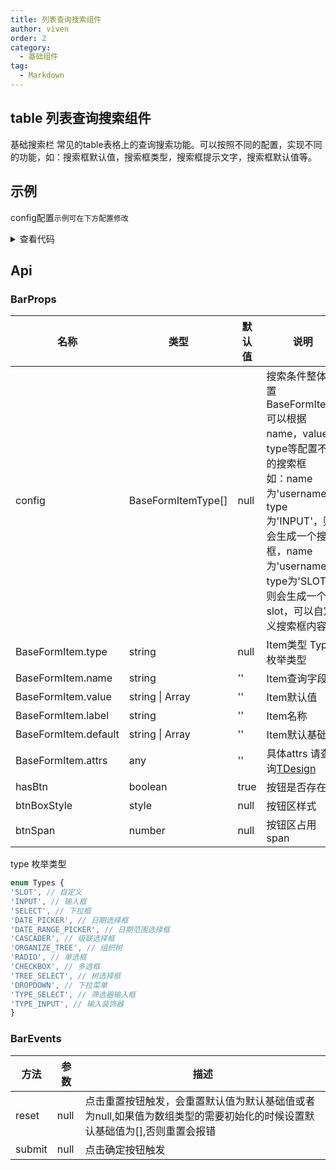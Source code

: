 ```yaml
---
title: 列表查询搜索组件
author: viven
order: 2
category:
  - 基础组件
tag:
  - Markdown
---
```

## table 列表查询搜索组件
基础搜索栏 常见的table表格上的查询搜索功能。可以按照不同的配置，实现不同的功能，如：搜索框默认值，搜索框类型，搜索框提示文字，搜索框默认值等。
## 示例
config配置`示例可在下方配置修改`
<BaseSearchBarConfigVue />
<details>
  <summary> 查看代码 </summary>

```vue
<template>
  <BaseSearchBar  :config="searchConfig" @reset="onReset" @submit="onSubmit"/>
</template>

<script setup lang="ts">
import {ref} from "vue";
const baseSearchConfig = [
  {
    name: 'deptName',
    value: '',
    type: 'INPUT',
    label: '处理单位',
    attrs: {
      placeholder: '请输入处理单位',
    },
  },
  {
    name: 'times',
    value: [],
    default: [],
    type: 'DATE_RANGE_PICKER',
    label: '创建时间',
    attrs: {
      placeholder: '请输入',
      clearable: true,
      enableTimePicker: true,
      pickMonth: 3,
    },
  },
  {
    name: 'timeLimit',
    value: '',
    type: 'SELECT',
    label: '处理时限',
    attrs: {
      options: [
        { key: -1, label: '已逾期', value: -1 },
        { key: 0, label: '今天到期', value: 0 },
        { key: 3, label: '近3天到期', value: 3 },
        { key: 7, label: '近7天到期', value: 7 },
        { key: 15, label: '近15天到期', value: 15 },
      ],
      clearable: true,
    },
  },
];
const searchConfig = ref(baseSearchConfig)
const onReset = () => {
  console.log('测试reset')
}
const onSubmit = () => {
  const params = {};
  searchConfig.value.forEach(item=> {
    if(item.value) {
      params[item.name] = item.value
    }
  })
  console.log(params)
  console.log('测试submit')
}
</script>
```

</details>

## Api
### BarProps

| 名称                     | 类型                 | 默认值  | 说明                                                                                                                                                    | 必传 |
|------------------------|--------------------|------|-------------------------------------------------------------------------------------------------------------------------------------------------------|----|
| config                 | BaseFormItemType[] | null | 搜索条件整体配置 BaseFormItem 可以根据name，value，type等配置不同的搜索框 <br /> 如：name为'username'，type为'INPUT'，则会生成一个搜索框，name为'username'，type为'SLOT'，则会生成一个slot，可以自定义搜索框内容。 | Y  |
| BaseFormItem.type      | string             | null | Item类型 Types枚举类型                                                                                                                                      | N  |                                                                                                   |    |
| BaseFormItem.name      | string             | ''   | Item查询字段，                                                                                                                                             | Y  |                                                                                                                                                                            | N  |
| BaseFormItem.value     | string \| Array    | ''   | Item默认值                                                                                                                                               | N  |
| BaseFormItem.label     | string             | ''   | Item名称                                                                                                                                                | N  |
| BaseFormItem.default   | string \| Array    | ''   | Item默认基础值                                                                                                                                             | N  |        | true | type类型为TYPE_INPUT时, 标签的宽度                                                                                                                 | N  |
| BaseFormItem.attrs     | any                | ''   | 具体attrs 请查询[TDesign](https://tdesign.tencent.com/vue-next/overview)                                                                                   | N  |        | true | type类型为TYPE_INPUT时, 标签的宽度                                                                                                                 | N  |
| hasBtn                 | boolean            | true | 按钮是否存在                                                                                                                                                | N  |
| btnBoxStyle            | style              | null | 按钮区样式                                                                                                                                                 | N  |
| btnSpan                | number             | null | 按钮区占用span                                                                                                                                             | N  |

type 枚举类型
```ts
enum Types {
'SLOT', // 自定义
'INPUT', // 输入框
'SELECT', // 下拉框
'DATE_PICKER', // 日期选择框
'DATE_RANGE_PICKER', // 日期范围选择框
'CASCADER', // 级联选择框
'ORGANIZE_TREE', // 组织树
'RADIO', // 单选框
'CHECKBOX', // 多选框
'TREE_SELECT', // 树选择框
'DROPDOWN', // 下拉菜单
'TYPE_SELECT', // 筛选器输入框
'TYPE_INPUT', // 输入装饰器
}
```
### BarEvents
| 方法     | 参数   | 描述                                                               |
|--------|------|------------------------------------------------------------------|
| reset  | null | 点击重置按钮触发，会重置默认值为默认基础值或者为null,如果值为数组类型的需要初始化的时候设置默认基础值为[],否则重置会报错 | 
| submit | null | 点击确定按钮触发                                                         |
